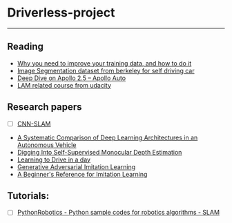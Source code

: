 # Driverless-project
----------------------------------------------------------------------

## Reading
- [Why you need to improve your training data, and how to do it](https://petewarden.com/2018/05/28/why-you-need-to-improve-your-training-data-and-how-to-do-it/)
- [Image Segmentation dataset from berkeley for self driving car](http://bair.berkeley.edu/blog/2018/05/30/bdd/)
- [Deep Dive on Apollo 2.5 – Apollo Auto](https://medium.com/apollo-auto/deep-dive-on-apollo-2-5-1e716ec94617)
- [LAM related course from udacity](https://in.udacity.com/course/artificial-intelligence-for-robotics--cs373)

## Research papers
- [ ] [CNN-SLAM](https://www.youtube.com/watch?v=z_NJxbkQnBU)
- [A Systematic Comparison of Deep Learning Architectures in an Autonomous Vehicle](https://arxiv.org/abs/1803.09386)
- [Digging Into  Self-Supervised Monocular Depth Estimation](https://arxiv.org/abs/1806.01260)
- [Learning to Drive in a day](https://arxiv.org/abs/1807.00412)
- [Generative Adversarial Imitation Learning](https://files.slack.com/files-pri/T46RYAMQX-F9XCUT06M/gail.pdf)
- [A Beginner's Reference for Imitation Learning](https://files.slack.com/files-pri/T46RYAMQX-F9YQPSS94/imitiation_learning_overview.pdf)

## Tutorials: 
- [ ] [PythonRobotics - Python sample codes for robotics algorithms - SLAM](https://atsushisakai.github.io/PythonRobotics/)
